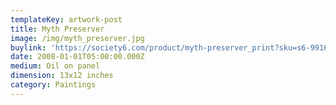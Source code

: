 ```yaml
---
templateKey: artwork-post
title: Myth Preserver
image: /img/myth_preserver.jpg
buylink: 'https://society6.com/product/myth-preserver_print?sku=s6-991669p4a1v45'
date: 2008-01-01T05:00:00.000Z
medium: Oil on panel
dimension: 13x12 inches
category: Paintings
---
```


